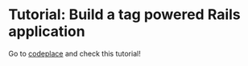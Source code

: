 # Tutorial: Build a tag powered Rails application

Go to [codeplace](https://www.codeplace.com) and check this tutorial!
